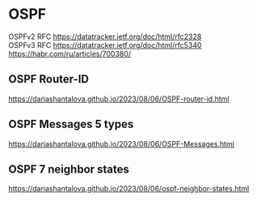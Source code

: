 # OSPF
OSPFv2 RFC <https://datatracker.ietf.org/doc/html/rfc2328>  
OSPFv3 RFC <https://datatracker.ietf.org/doc/html/rfc5340>  
<https://habr.com/ru/articles/700380/>  

## OSPF Router-ID
<https://dariashantalova.github.io/2023/08/06/OSPF-router-id.html>
## OSPF Messages 5 types
<https://dariashantalova.github.io/2023/08/06/OSPF-Messages.html>
## OSPF 7 neighbor states
<https://dariashantalova.github.io/2023/08/06/ospf-neighbor-states.html>



